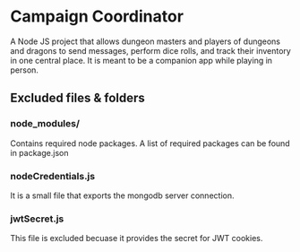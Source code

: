 # Campaign Coordinator #
A Node JS project that allows dungeon masters and players of dungeons and dragons to send messages, perform dice rolls, and track their inventory in one central place. It is meant to be a companion app while playing in person.  

## Excluded files & folders ##

### node_modules/ ###
Contains required node packages. A list of required packages can be found in package.json

### nodeCredentials.js ###
It is a small file that exports the mongodb server connection.

### jwtSecret.js ###
This file is excluded becuase it provides the secret for JWT cookies.

